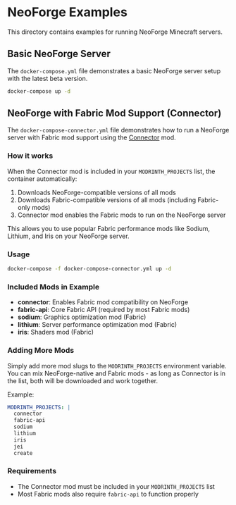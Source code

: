 # NeoForge Examples

This directory contains examples for running NeoForge Minecraft servers.

## Basic NeoForge Server

The `docker-compose.yml` file demonstrates a basic NeoForge server setup with the latest beta version.

```bash
docker-compose up -d
```

## NeoForge with Fabric Mod Support (Connector)

The `docker-compose-connector.yml` file demonstrates how to run a NeoForge server with Fabric mod support using the [Connector](https://modrinth.com/mod/connector) mod.

### How it works

When the Connector mod is included in your `MODRINTH_PROJECTS` list, the container automatically:

1. Downloads NeoForge-compatible versions of all mods
2. Downloads Fabric-compatible versions of all mods (including Fabric-only mods)
3. Connector mod enables the Fabric mods to run on the NeoForge server

This allows you to use popular Fabric performance mods like Sodium, Lithium, and Iris on your NeoForge server.

### Usage

```bash
docker-compose -f docker-compose-connector.yml up -d
```

### Included Mods in Example

- **connector**: Enables Fabric mod compatibility on NeoForge
- **fabric-api**: Core Fabric API (required by most Fabric mods)
- **sodium**: Graphics optimization mod (Fabric)
- **lithium**: Server performance optimization mod (Fabric)
- **iris**: Shaders mod (Fabric)

### Adding More Mods

Simply add more mod slugs to the `MODRINTH_PROJECTS` environment variable. You can mix NeoForge-native and Fabric mods - as long as Connector is in the list, both will be downloaded and work together.

Example:

```yaml
MODRINTH_PROJECTS: |
  connector
  fabric-api
  sodium
  lithium
  iris
  jei
  create
```

### Requirements

- The Connector mod must be included in your `MODRINTH_PROJECTS` list
- Most Fabric mods also require `fabric-api` to function properly
